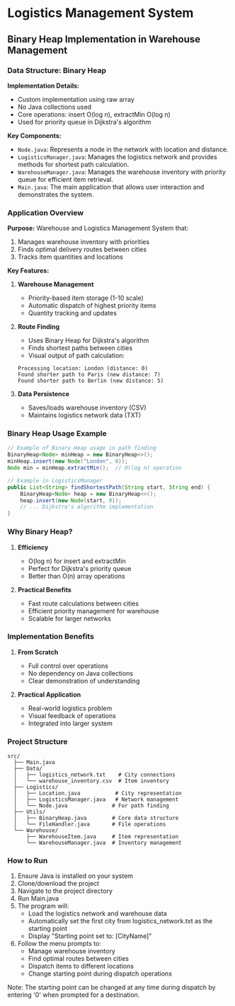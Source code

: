 # Logistics Management System
## Binary Heap Implementation in Warehouse Management

### Data Structure: Binary Heap
**Implementation Details:**
- Custom implementation using raw array
- No Java collections used
- Core operations: insert O(log n), extractMin O(log n)
- Used for priority queue in Dijkstra's algorithm

**Key Components:**
- `Node.java`: Represents a node in the network with location and distance.
- `LogisticsManager.java`: Manages the logistics network and provides methods for shortest path calculation.
- `WarehouseManager.java`: Manages the warehouse inventory with priority queue for efficient item retrieval.
- `Main.java`: The main application that allows user interaction and demonstrates the system.

### Application Overview
**Purpose:** Warehouse and Logistics Management System that:
1. Manages warehouse inventory with priorities
2. Finds optimal delivery routes between cities
3. Tracks item quantities and locations

**Key Features:**
1. **Warehouse Management**
   - Priority-based item storage (1-10 scale)
   - Automatic dispatch of highest priority items
   - Quantity tracking and updates

2. **Route Finding**
   - Uses Binary Heap for Dijkstra's algorithm
   - Finds shortest paths between cities
   - Visual output of path calculation:
   ```
   Processing location: London (distance: 0)
   Found shorter path to Paris (new distance: 7)
   Found shorter path to Berlin (new distance: 5)
   ```

3. **Data Persistence**
   - Saves/loads warehouse inventory (CSV)
   - Maintains logistics network data (TXT)

### Binary Heap Usage Example
```java
// Example of Binary Heap usage in path finding
BinaryHeap<Node> minHeap = new BinaryHeap<>();
minHeap.insert(new Node("London", 0));
Node min = minHeap.extractMin();  // O(log n) operation

// Example in LogisticsManager
public List<String> findShortestPath(String start, String end) {
    BinaryHeap<Node> heap = new BinaryHeap<>();
    heap.insert(new Node(start, 0));
    // ... Dijkstra's algorithm implementation
}
```

### Why Binary Heap?
1. **Efficiency**
   - O(log n) for insert and extractMin
   - Perfect for Dijkstra's priority queue
   - Better than O(n) array operations

2. **Practical Benefits**
   - Fast route calculations between cities
   - Efficient priority management for warehouse
   - Scalable for larger networks

### Implementation Benefits
1. **From Scratch**
   - Full control over operations
   - No dependency on Java collections
   - Clear demonstration of understanding

2. **Practical Application**
   - Real-world logistics problem
   - Visual feedback of operations
   - Integrated into larger system

### Project Structure
```
src/
  ├── Main.java
  ├── Data/
  │   ├── logistics_network.txt    # City connections
  │   └── warehouse_inventory.csv  # Item inventory
  ├── Logistics/
  │   ├── Location.java           # City representation
  │   ├── LogisticsManager.java   # Network management
  │   └── Node.java              # For path finding
  ├── Utils/
  │   ├── BinaryHeap.java        # Core data structure
  │   └── FileHandler.java       # File operations
  └── Warehouse/
      ├── WarehouseItem.java     # Item representation
      └── WarehouseManager.java  # Inventory management
```

### How to Run
1. Ensure Java is installed on your system
2. Clone/download the project
3. Navigate to the project directory
4. Run Main.java
5. The program will:
   - Load the logistics network and warehouse data
   - Automatically set the first city from logistics_network.txt as the starting point
   - Display "Starting point set to: [CityName]"
6. Follow the menu prompts to:
   - Manage warehouse inventory
   - Find optimal routes between cities
   - Dispatch items to different locations
   - Change starting point during dispatch operations

Note: The starting point can be changed at any time during dispatch by entering '0' when prompted for a destination.
